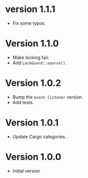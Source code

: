 # version 1.1.1

- Fix some typos.

# Version 1.1.0

- Make locking fair.
- Add `LockGuard::source()`.

# Version 1.0.2

- Bump the `event-listener` version.
- Add tests.

# Version 1.0.1

- Update Cargo categories.

# Version 1.0.0

- Initial version

